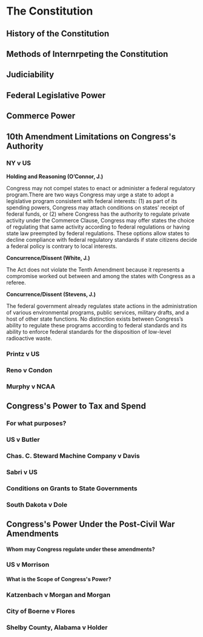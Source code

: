 # The Constitution

## History of the Constitution



## Methods of Internrpeting the Constitution



## Judiciability



## Federal Legislative Power

## Commerce Power

## 10th Amendment Limitations on Congress's Authority

### NY v US

**Holding and Reasoning (O’Connor, J.)**

Congress may not compel states to enact or administer a federal regulatory program.There are two ways Congress may urge a state to adopt a legislative program consistent with federal interests: (1) as part of its spending powers, Congress may attach conditions on states’ receipt of federal funds, or (2) where Congress has the authority to regulate private activity under the Commerce Clause, Congress may offer states the choice of regulating that same activity according to federal regulations or having state law preempted by federal regulations. These options allow states to decline compliance with federal regulatory standards if state citizens decide a federal policy is contrary to local interests.

**Concurrence/Dissent (White, J.)**

The Act does not violate the Tenth Amendment because it represents a compromise worked out between and among the states with Congress as a referee.

**Concurrence/Dissent (Stevens, J.)**

The federal government already regulates state actions in the administration of various environmental programs, public services, military drafts, and a host of other state functions. No distinction exists between Congress’s ability to regulate these programs according to federal standards and its ability to enforce federal standards for the disposition of low-level radioactive waste.

### Printz v US

### Reno v Condon

### Murphy v NCAA

## Congress's Power to Tax and Spend

### For what purposes?

### US v Butler

### Chas. C. Steward Machine Company  v Davis

### Sabri v US

### Conditions on Grants to State Governments&#x20;

### South Dakota v Dole

## Congress's Power Under the Post-Civil War Amendments

#### Whom may Congress regulate under these amendments?

### US v Morrison

#### What is the Scope of Congress's Power?

### Katzenbach v Morgan and Morgan

### City of Boerne v Flores

### Shelby County, Alabama v Holder
